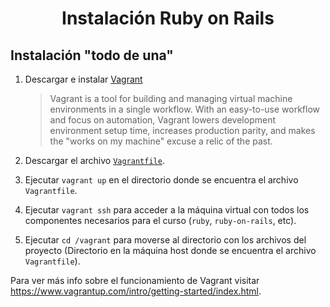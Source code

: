 <h1 align="center">Instalación Ruby on Rails</h1>

## Instalación "todo de una"

1. Descargar e instalar [Vagrant](https://www.vagrantup.com/downloads.html)
    > Vagrant is a tool for building and managing virtual machine environments in a single workflow. With an easy-to-use workflow and focus on automation, Vagrant lowers development environment setup time, increases production parity, and makes the "works on my machine" excuse a relic of the past.
    
2. Descargar el archivo [`Vagrantfile`](https://raw.githubusercontent.com/agurodriguez/ort-ingdesoft-asp/master/extras/instalacion-ruby-on-rails/Vagrantfile).

3. Ejecutar `vagrant up` en el directorio donde se encuentra el archivo `Vagrantfile`.

4. Ejecutar `vagrant ssh` para acceder a la máquina virtual con todos los componentes necesarios para el curso (`ruby`, `ruby-on-rails`, etc).

5. Ejecutar `cd /vagrant` para moverse al directorio con los archivos del proyecto (Directorio en la máquina host donde se encuentra el archivo `Vagrantfile`).

Para ver más info sobre el funcionamiento de Vagrant visitar https://www.vagrantup.com/intro/getting-started/index.html.